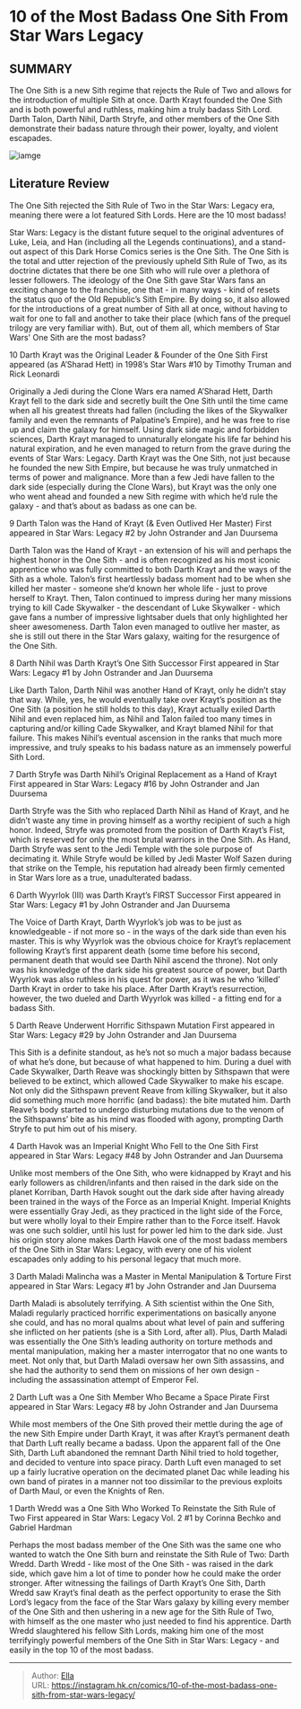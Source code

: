 # 10 of the Most Badass One Sith From Star Wars Legacy


## SUMMARY 


 The One Sith is a new Sith regime that rejects the Rule of Two and allows for the introduction of multiple Sith at once. 
 Darth Krayt founded the One Sith and is both powerful and ruthless, making him a truly badass Sith Lord. 
 Darth Talon, Darth Nihil, Darth Stryfe, and other members of the One Sith demonstrate their badass nature through their power, loyalty, and violent escapades. 

![iamge](https://static1.srcdn.com/wordpress/wp-content/uploads/2023/12/star-wars_-legacys-darth-krayt-and-darth-talon.jpg)

## Literature Review

The One Sith rejected the Sith Rule of Two in the Star Wars: Legacy era, meaning there were a lot featured Sith Lords. Here are the 10 most badass! 




Star Wars: Legacy is the distant future sequel to the original adventures of Luke, Leia, and Han (including all the Legends continuations), and a stand-out aspect of this Dark Horse Comics series is the One Sith. The One Sith is the total and utter rejection of the previously upheld Sith Rule of Two, as its doctrine dictates that there be one Sith who will rule over a plethora of lesser followers.
The ideology of the One Sith gave Star Wars fans an exciting change to the franchise, one that - in many ways - kind of resets the status quo of the Old Republic’s Sith Empire. By doing so, it also allowed for the introductions of a great number of Sith all at once, without having to wait for one to fall and another to take their place (which fans of the prequel trilogy are very familiar with). But, out of them all, which members of Star Wars&#39; One Sith are the most badass?









 








 10  Darth Krayt was the Original Leader &amp; Founder of the One Sith 
First appeared (as A’Sharad Hett) in 1998’s Star Wars #10 by Timothy Truman and Rick Leonardi


 







Originally a Jedi during the Clone Wars era named A’Sharad Hett, Darth Krayt fell to the dark side and secretly built the One Sith until the time came when all his greatest threats had fallen (including the likes of the Skywalker family and even the remnants of Palpatine’s Empire), and he was free to rise up and claim the galaxy for himself. Using dark side magic and forbidden sciences, Darth Krayt managed to unnaturally elongate his life far behind his natural expiration, and he even managed to return from the grave during the events of Star Wars: Legacy.
Darth Krayt was the One Sith, not just because he founded the new Sith Empire, but because he was truly unmatched in terms of power and malignance. More than a few Jedi have fallen to the dark side (especially during the Clone Wars), but Krayt was the only one who went ahead and founded a new Sith regime with which he’d rule the galaxy - and that’s about as badass as one can be.





 9  Darth Talon was the Hand of Krayt (&amp; Even Outlived Her Master) 
First appeared in Star Wars: Legacy #2 by John Ostrander and Jan Duursema


 







Darth Talon was the Hand of Krayt - an extension of his will and perhaps the highest honor in the One Sith - and is often recognized as his most iconic apprentice who was fully committed to both Darth Krayt and the ways of the Sith as a whole. Talon’s first heartlessly badass moment had to be when she killed her master - someone she’d known her whole life - just to prove herself to Krayt. Then, Talon continued to impress during her many missions trying to kill Cade Skywalker - the descendant of Luke Skywalker - which gave fans a number of impressive lightsaber duels that only highlighted her sheer awesomeness.
Darth Talon even managed to outlive her master, as she is still out there in the Star Wars galaxy, waiting for the resurgence of the One Sith.





 8  Darth Nihil was Darth Krayt’s One Sith Successor 
First appeared in Star Wars: Legacy #1 by John Ostrander and Jan Duursema
        

Like Darth Talon, Darth Nihil was another Hand of Krayt, only he didn’t stay that way. While, yes, he would eventually take over Krayt’s position as the One Sith (a position he still holds to this day), Krayt actually exiled Darth Nihil and even replaced him, as Nihil and Talon failed too many times in capturing and/or killing Cade Skywalker, and Krayt blamed Nihil for that failure.
This makes Nihil’s eventual ascension in the ranks that much more impressive, and truly speaks to his badass nature as an immensely powerful Sith Lord.





 7  Darth Stryfe was Darth Nihil’s Original Replacement as a Hand of Krayt 
First appeared in Star Wars: Legacy #16 by John Ostrander and Jan Duursema
        

Darth Stryfe was the Sith who replaced Darth Nihil as Hand of Krayt, and he didn’t waste any time in proving himself as a worthy recipient of such a high honor. Indeed, Stryfe was promoted from the position of Darth Krayt’s Fist, which is reserved for only the most brutal warriors in the One Sith. As Hand, Darth Stryfe was sent to the Jedi Temple with the sole purpose of decimating it.
While Stryfe would be killed by Jedi Master Wolf Sazen during that strike on the Temple, his reputation had already been firmly cemented in Star Wars lore as a true, unadulterated badass.





 6  Darth Wyyrlok (III) was Darth Krayt’s FIRST Successor 
First appeared in Star Wars: Legacy #1 by John Ostrander and Jan Duursema
        

The Voice of Darth Krayt, Darth Wyyrlok’s job was to be just as knowledgeable - if not more so - in the ways of the dark side than even his master. This is why Wyyrlok was the obvious choice for Krayt’s replacement following Krayt’s first apparent death (some time before his second, permanent death that would see Darth Nihil ascend the throne). Not only was his knowledge of the dark side his greatest source of power, but Darth Wyyrlok was also ruthless in his quest for power, as it was he who ‘killed’ Darth Krayt in order to take his place.
After Darth Krayt’s resurrection, however, the two dueled and Darth Wyyrlok was killed - a fitting end for a badass Sith.





 5  Darth Reave Underwent Horrific Sithspawn Mutation 
First appeared in Star Wars: Legacy #29 by John Ostrander and Jan Duursema
        

This Sith is a definite standout, as he’s not so much a major badass because of what he’s done, but because of what happened to him. During a duel with Cade Skywalker, Darth Reave was shockingly bitten by Sithspawn that were believed to be extinct, which allowed Cade Skywalker to make his escape. Not only did the Sithspawn prevent Reave from killing Skywalker, but it also did something much more horrific (and badass): the bite mutated him.
Darth Reave’s body started to undergo disturbing mutations due to the venom of the Sithspawns’ bite as his mind was flooded with agony, prompting Darth Stryfe to put him out of his misery.





 4  Darth Havok was an Imperial Knight Who Fell to the One Sith 
First appeared in Star Wars: Legacy #48 by John Ostrander and Jan Duursema
        

Unlike most members of the One Sith, who were kidnapped by Krayt and his early followers as children/infants and then raised in the dark side on the planet Korriban, Darth Havok sought out the dark side after having already been trained in the ways of the Force as an Imperial Knight. Imperial Knights were essentially Gray Jedi, as they practiced in the light side of the Force, but were wholly loyal to their Empire rather than to the Force itself. Havok was one such soldier, until his lust for power led him to the dark side.
Just his origin story alone makes Darth Havok one of the most badass members of the One Sith in Star Wars: Legacy, with every one of his violent escapades only adding to his personal legacy that much more.





 3  Darth Maladi Malincha was a Master in Mental Manipulation &amp; Torture 
First appeared in Star Wars: Legacy #1 by John Ostrander and Jan Duursema
        

Darth Maladi is absolutely terrifying. A Sith scientist within the One Sith, Maladi regularly practiced horrific experimentations on basically anyone she could, and has no moral qualms about what level of pain and suffering she inflicted on her patients (she is a Sith Lord, after all). Plus, Darth Maladi was essentially the One Sith’s leading authority on torture methods and mental manipulation, making her a master interrogator that no one wants to meet.
Not only that, but Darth Maladi oversaw her own Sith assassins, and she had the authority to send them on missions of her own design - including the assassination attempt of Emperor Fel.





 2  Darth Luft was a One Sith Member Who Became a Space Pirate 
First appeared in Star Wars: Legacy #8 by John Ostrander and Jan Duursema
        

While most members of the One Sith proved their mettle during the age of the new Sith Empire under Darth Krayt, it was after Krayt’s permanent death that Darth Luft really became a badass. Upon the apparent fall of the One Sith, Darth Luft abandoned the remnant Darth Nihil tried to hold together, and decided to venture into space piracy.
Darth Luft even managed to set up a fairly lucrative operation on the decimated planet Dac while leading his own band of pirates in a manner not too dissimilar to the previous exploits of Darth Maul, or even the Knights of Ren.





 1  Darth Wredd was a One Sith Who Worked To Reinstate the Sith Rule of Two 
First appeared in Star Wars: Legacy Vol. 2 #1 by Corinna Bechko and Gabriel Hardman


 







Perhaps the most badass member of the One Sith was the same one who wanted to watch the One Sith burn and reinstate the Sith Rule of Two: Darth Wredd. Darth Wredd - like most of the One Sith - was raised in the dark side, which gave him a lot of time to ponder how he could make the order stronger. After witnessing the failings of Darth Krayt’s One Sith, Darth Wredd saw Krayt’s final death as the perfect opportunity to erase the Sith Lord’s legacy from the face of the Star Wars galaxy by killing every member of the One Sith and then ushering in a new age for the Sith Rule of Two, with himself as the one master who just needed to find his apprentice.
Darth Wredd slaughtered his fellow Sith Lords, making him one of the most terrifyingly powerful members of the One Sith in Star Wars: Legacy - and easily in the top 10 of the most badass.

---

> Author: [Ella](https://instagram.hk.cn/)  
> URL: https://instagram.hk.cn/comics/10-of-the-most-badass-one-sith-from-star-wars-legacy/  

